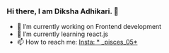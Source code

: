 ### Hi there, I am Diksha Adhikari. 👋


- 🔭 I’m currently working on Frontend development
- 🌱 I’m currently learning react.js
- 📫 How to reach me: [Insta: * _pisces_05*](https://www.instagram.com/_pisces_05/?hl=en)


